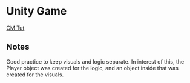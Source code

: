 # Unity Game

[CM Tut](https://youtu.be/AmGSEH7QcDg?si=1aadLVf_gHySGgtz&t=4249)

## Notes

Good practice to keep visuals and logic separate. In interest of this, the Player object was created for the logic, and an object inside that was created for the visuals.
